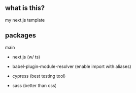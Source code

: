 ## what is this?
my next.js template

## packages
main
- next.js (w/ ts)

- babel-plugin-module-resolver (enable import with aliases)
- cypress (best testing tool)
- sass (better than css)